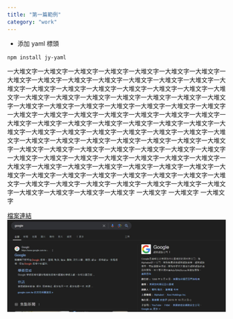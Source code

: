 ```yaml
---
title: "第一篇範例"
category: "work"
---
```


- 添加 yaml 標頭

``` shell
npm install jy-yaml
``` 

一大堆文字一大堆文字一大堆文字一大堆文字一大堆文字一大堆文字一大堆文字一大堆文字一大堆文字一大堆文字一大堆文字一大堆文字一大堆文字一大堆文字一大堆文字一大堆文字一大堆文字一大堆文字一大堆文字一大堆文字一大堆文字一大堆文字一大堆文字一大堆文字一大堆文字一大堆文字一大堆文字一大堆文字一大堆文字一大堆文字一大堆文字一大堆文字一大堆文字一大堆文字一大堆文字一大堆文字一大堆文字一大堆文字一大堆文字一大堆文字一大堆文字一大堆文字一大堆文字一大堆文字一大堆文字一大堆文字一大堆文字一大堆文字一大堆文字一大堆文字一大堆文字一大堆文字一大堆文字一大堆文字一大堆文字一大堆文字一大堆文字一大堆文字一大堆文字一大堆文字一大堆文字一大堆文字一大堆文字一大堆文字一大堆文字一大堆文字一大堆文字一大堆文字一大堆文字一大堆文字一大堆文字一大堆文字一大堆文字一大堆文字一大堆文字一大堆文字一大堆文字一大堆文字一大堆文字一大堆文字一大堆文字一大堆文字一大堆文字一大堆文字一大堆文字一大堆文字一大堆文字一大堆文字一大堆文字一大堆文字一大堆文字一大堆文字一大堆文字一大堆文字一大堆文字一大堆文字一大堆文字一大堆文字一大堆文字一大堆文字一大堆文字一大堆文字一大堆文字一大堆文字一大堆文字
一大堆文字
一大堆文字
一大堆文字

[檔案連結](https://www.google.com.tw/?hl=zh_TW)  
![圖片測試](/images/Refs/test1.jpg)